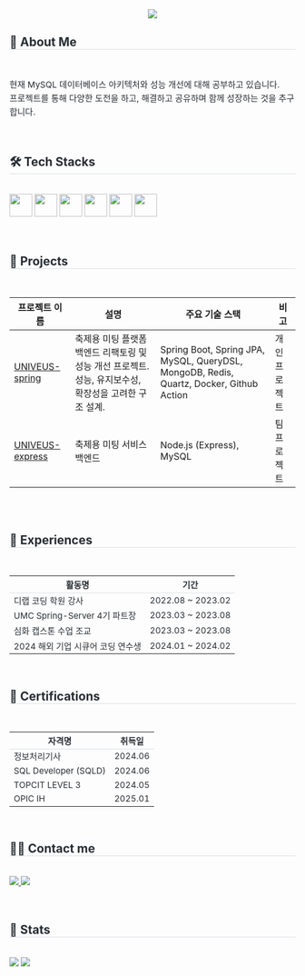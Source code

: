 <div align= "center">
    <img src="https://capsule-render.vercel.app/api?type=waving&color=2b4d9c&height=120&text=&animation=&fontColor=000000&fontSize=60" />
</div>

<div style="text-align: left;"> 
    <h2 style="border-bottom: 1px solid #d8dee4; color: #282d33;"> 📝 About Me </h2> 
    <br>
    <p style="font-size: 15px; color: #282d33; line-height: 1.6;">
        현재 MySQL 데이터베이스 아키텍처와 성능 개선에 대해 공부하고 있습니다. <br>
        프로젝트를 통해 다양한 도전을 하고, 해결하고 공유하며 함께 성장하는 것을 추구합니다.
    </p>
</div>

<br>

<div style="text-align: left;">
    <h2 style="border-bottom: 1px solid #d8dee4; color: #282d33;"> 🛠️ Tech Stacks </h2> 
    <br> 
    <div style="text-align: left;">
        <img src="https://raw.githubusercontent.com/marwin1991/profile-technology-icons/refs/heads/main/icons/spring_boot.png" width="40">
        <img src="https://raw.githubusercontent.com/marwin1991/profile-technology-icons/refs/heads/main/icons/spring.png" width="40">
        <img src="https://raw.githubusercontent.com/marwin1991/profile-technology-icons/refs/heads/main/icons/mysql.png" width="40">
        <img src="https://raw.githubusercontent.com/marwin1991/profile-technology-icons/refs/heads/main/icons/javascript.png" width="40">
        <img src="https://raw.githubusercontent.com/marwin1991/profile-technology-icons/refs/heads/main/icons/node_js.png" width="40">
        <img src="https://raw.githubusercontent.com/marwin1991/profile-technology-icons/refs/heads/main/icons/express.png" width="40">
        <br/>
    </div>
</div>


<br>
<br>

<h2 style="border-bottom: 1px solid #d8dee4; color: #282d33;">📌 Projects</h2>
<br>

| 프로젝트 이름 | 설명 | 주요 기술 스택 | 비고 |
|---------------|------|----------------|------|
| [UNIVEUS-spring](https://github.com/isyoudwn/univeus) | 축제용 미팅 플랫폼 백엔드 리팩토링 및 성능 개선 프로젝트. 성능, 유지보수성, 확장성을 고려한 구조 설계. | Spring Boot, Spring JPA, MySQL, QueryDSL, MongoDB, Redis, Quartz, Docker, Github Action| 개인 프로젝트 |
| [UNIVEUS-express](https://github.com/UMC-UNIVEUS/UNIVEUS-backend-before-festival) | 축제용 미팅 서비스 백엔드 | Node.js (Express), MySQL | 팀 프로젝트 |

<br>
<br>


<!-- 경험 -->
<div style="text-align: left;">
    <h2 style="border-bottom: 1px solid #d8dee4; color: #282d33;">📌 Experiences</h2>
    <br>
    <table style="width:100%; border-collapse: collapse; font-size: 15px; color: #282d33;">
        <thead>
            <tr style="border-bottom: 1px solid #d8dee4;">
                <th>활동명</th>
                <th>기간</th>
            </tr>
        </thead>
        <tbody>
            <tr>
                <td>디랩 코딩 학원 강사</td>
                <td>2022.08 ~ 2023.02</td>
            </tr>
            <tr>
                <td>UMC Spring-Server 4기 파트장</td>
                <td>2023.03 ~ 2023.08</td>
            </tr>
            <tr>
                <td>심화 캡스톤 수업 조교</td>
                <td>2023.03 ~ 2023.08</td>
            </tr>
            <tr>
                <td>2024 해외 기업 시큐어 코딩 연수생</td>
                <td>2024.01 ~ 2024.02</td>
            </tr>
        </tbody>
    </table>
</div>

<br>

<!-- 자격증 -->
<div style="text-align: left;">
    <h2 style="border-bottom: 1px solid #d8dee4; color: #282d33;">📌 Certifications</h2>
    <br>
    <table style="width:100%; border-collapse: collapse; font-size: 15px; color: #282d33;">
        <thead>
            <tr style="border-bottom: 1px solid #d8dee4;">
                <th>자격명</th>
                <th>취득일</th>
            </tr>
        </thead>
        <tbody>
            <tr>
                <td>정보처리기사</td>
                <td>2024.06</td>
            </tr>
            <tr>
                <td>SQL Developer (SQLD)</td>
                <td>2024.06</td>
            </tr>
            <tr>
                <td>TOPCIT LEVEL 3</td>
                <td>2024.05</td>
            </tr>
            <tr>
                <td>OPIC IH</td>
                <td>2025.01</td>
            </tr>
        </tbody>
    </table>
</div>

<br>

<div style="text-align: left;">
    <h2 style="border-bottom: 1px solid #d8dee4; color: #282d33;"> 🧑‍💻 Contact me </h2> 
    <br> 
    <div style="text-align: left;"> 
        <a href="https://velog.io/@yuze_dbwm">
            <img src="https://img.shields.io/badge/Velog-20C997?style=for-the-badge&logo=Velog&logoColor=white">
        </a>
        <a href="mailto:dlacodus0407@gmail.com">
            <img src="https://img.shields.io/badge/Gmail-EA4335?style=for-the-badge&logo=Gmail&logoColor=white">
        </a>
    </div>  
    <br> 
</div>

<br>

<div style="text-align: left;"> 
    <h2 style="border-bottom: 1px solid #d8dee4; color: #282d33;"> 🏅 Stats </h2> 
    <br>
    <div style="text-align: left;">
        <img src="https://github-readme-stats.vercel.app/api?username=isyoudwn&bg_color=60,f5f5f5,1a1957&title_color=000000&text_color=000000"/>
        <img src="https://github-readme-stats.vercel.app/api/top-langs/?username=isyoudwn&layout=compact&bg_color=60,f5f5f5,1a1957&title_color=000000&text_color=000000"/>
    </div> 
</div>
